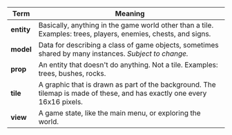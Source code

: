 Term       | Meaning
-----------|--------
**entity** | Basically, anything in the game world other than a tile. Examples: trees, players, enemies, chests, and signs.
**model**  | Data for describing a class of game objects, sometimes shared by many instances. *Subject to change.*
**prop**   | An entity that doesn't do anything. Not a tile. Examples: trees, bushes, rocks.
**tile**   | A graphic that is drawn as part of the background. The tilemap is made of these, and has exactly one every 16x16 pixels.
**view**   | A game state, like the main menu, or exploring the world.

